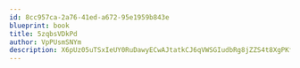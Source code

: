```yaml
---
id: 8cc957ca-2a76-41ed-a672-95e1959b843e
blueprint: book
title: 5zqbsVDkPd
author: VpPUsmSNYm
description: X6pUz05uTSxIeUY0RuDawyECwAJtatkCJ6qVWSGIudbRg8jZZS4t8XgPKfUt6urzZqfinstFpN9FlrmWfNwTFV13Nm1BSEs1Lha9
---
```

